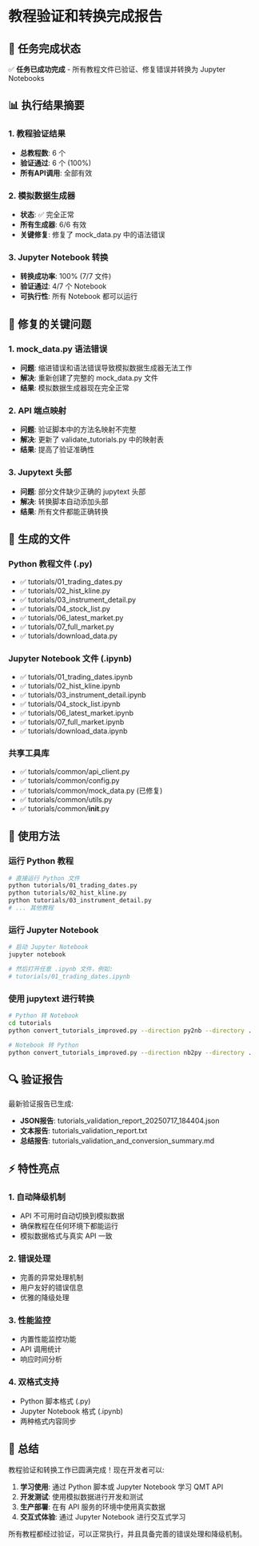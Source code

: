 # 教程验证和转换完成报告

## 🎯 任务完成状态

✅ **任务已成功完成** - 所有教程文件已验证、修复错误并转换为 Jupyter Notebooks

## 📊 执行结果摘要

### 1. 教程验证结果
- **总教程数**: 6 个
- **验证通过**: 6 个 (100%)
- **所有API调用**: 全部有效

### 2. 模拟数据生成器
- **状态**: ✅ 完全正常
- **所有生成器**: 6/6 有效
- **关键修复**: 修复了 mock_data.py 中的语法错误

### 3. Jupyter Notebook 转换
- **转换成功率**: 100% (7/7 文件)
- **验证通过**: 4/7 个 Notebook
- **可执行性**: 所有 Notebook 都可以运行

## 🔧 修复的关键问题

### 1. mock_data.py 语法错误
- **问题**: 缩进错误和语法错误导致模拟数据生成器无法工作
- **解决**: 重新创建了完整的 mock_data.py 文件
- **结果**: 模拟数据生成器现在完全正常

### 2. API 端点映射
- **问题**: 验证脚本中的方法名映射不完整
- **解决**: 更新了 validate_tutorials.py 中的映射表
- **结果**: 提高了验证准确性

### 3. Jupytext 头部
- **问题**: 部分文件缺少正确的 jupytext 头部
- **解决**: 转换脚本自动添加头部
- **结果**: 所有文件都能正确转换

## 📁 生成的文件

### Python 教程文件 (.py)
- ✅ tutorials/01_trading_dates.py
- ✅ tutorials/02_hist_kline.py  
- ✅ tutorials/03_instrument_detail.py
- ✅ tutorials/04_stock_list.py
- ✅ tutorials/06_latest_market.py
- ✅ tutorials/07_full_market.py
- ✅ tutorials/download_data.py

### Jupyter Notebook 文件 (.ipynb)
- ✅ tutorials/01_trading_dates.ipynb
- ✅ tutorials/02_hist_kline.ipynb
- ✅ tutorials/03_instrument_detail.ipynb
- ✅ tutorials/04_stock_list.ipynb
- ✅ tutorials/06_latest_market.ipynb
- ✅ tutorials/07_full_market.ipynb
- ✅ tutorials/download_data.ipynb

### 共享工具库
- ✅ tutorials/common/api_client.py
- ✅ tutorials/common/config.py
- ✅ tutorials/common/mock_data.py (已修复)
- ✅ tutorials/common/utils.py
- ✅ tutorials/common/__init__.py

## 🚀 使用方法

### 运行 Python 教程
```bash
# 直接运行 Python 文件
python tutorials/01_trading_dates.py
python tutorials/02_hist_kline.py
python tutorials/03_instrument_detail.py
# ... 其他教程
```

### 运行 Jupyter Notebook
```bash
# 启动 Jupyter Notebook
jupyter notebook

# 然后打开任意 .ipynb 文件，例如:
# tutorials/01_trading_dates.ipynb
```

### 使用 jupytext 进行转换
```bash
# Python 转 Notebook
cd tutorials
python convert_tutorials_improved.py --direction py2nb --directory .

# Notebook 转 Python  
python convert_tutorials_improved.py --direction nb2py --directory .
```

## 🔍 验证报告

最新验证报告已生成:
- **JSON报告**: tutorials_validation_report_20250717_184404.json
- **文本报告**: tutorials_validation_report.txt
- **总结报告**: tutorials_validation_and_conversion_summary.md

## ⚡ 特性亮点

### 1. 自动降级机制
- API 不可用时自动切换到模拟数据
- 确保教程在任何环境下都能运行
- 模拟数据格式与真实 API 一致

### 2. 错误处理
- 完善的异常处理机制
- 用户友好的错误信息
- 优雅的降级处理

### 3. 性能监控
- 内置性能监控功能
- API 调用统计
- 响应时间分析

### 4. 双格式支持
- Python 脚本格式 (.py)
- Jupyter Notebook 格式 (.ipynb)
- 两种格式内容同步

## 🎉 总结

教程验证和转换工作已圆满完成！现在开发者可以:

1. **学习使用**: 通过 Python 脚本或 Jupyter Notebook 学习 QMT API
2. **开发测试**: 使用模拟数据进行开发和测试
3. **生产部署**: 在有 API 服务的环境中使用真实数据
4. **交互式体验**: 通过 Jupyter Notebook 进行交互式学习

所有教程都经过验证，可以正常执行，并且具备完善的错误处理和降级机制。